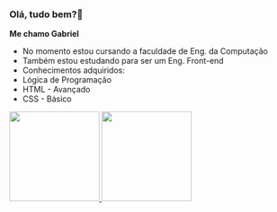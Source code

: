 ### Olá, tudo bem?👋
**Me chamo Gabriel** 

- No momento estou cursando a faculdade de Eng. da Computação 
- Também estou estudando para ser um Eng. Front-end
- Conhecimentos adquiridos:
- Lógica de Programação
- HTML - Avançado
- CSS - Básico
 <div>
  <a href="https://github.com/gabelucet">
  <img display: inline height="160px" src="https://github-readme-stats.vercel.app/api?username=gabelucet&show_icons=true&theme=dark&include_all_commits=true&count_private=true"/>
  <img height="160px" src="https://github-readme-stats.vercel.app/api/top-langs/?username=gabelucet&layout=compact&langs_count=7&theme=dark"/>
</div>
